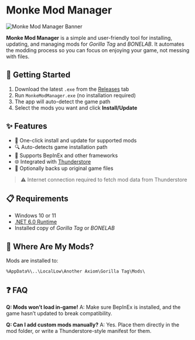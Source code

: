 


# Monke Mod Manager
![Monke Mod Manager Banner](https://i.ytimg.com/vi/tuvFYJDOvsc/hqdefault.jpg)

**Monke Mod Manager** is a simple and user-friendly tool for installing, updating, and managing mods for *Gorilla Tag* and *BONELAB*. It automates the modding process so you can focus on enjoying your game, not messing with files.


## 🚀 Getting Started

1. Download the latest `.exe` from the [Releases](https://github.com/kaktus0757/MonkeModManager/releases/download/1/MonkeModes.zip) tab
2. Run `MonkeModManager.exe` (no installation required)
3. The app will auto-detect the game path
4. Select the mods you want and click **Install/Update**



## ✨ Features
* 🔧 One-click install and update for supported mods
* 🔍 Auto-detects game installation path
* 🧰 Supports BepInEx and other frameworks
* 🌐 Integrated with [Thunderstore](https://thunderstore.io)
* 💾 Optionally backs up original game files


> ⚠️ Internet connection required to fetch mod data from Thunderstore

## 📋 Requirements

* Windows 10 or 11
* [.NET 6.0 Runtime](https://dotnet.microsoft.com/en-us/download/dotnet/6.0)
* Installed copy of *Gorilla Tag* or *BONELAB*

## 📁 Where Are My Mods?

Mods are installed to:

```
%AppData%\..\LocalLow\Another Axiom\Gorilla Tag\Mods\
```

## ❓ FAQ

**Q: Mods won’t load in-game!**
A: Make sure BepInEx is installed, and the game hasn’t updated to break compatibility.

**Q: Can I add custom mods manually?**
A: Yes. Place them directly in the mod folder, or write a Thunderstore-style manifest for them.




